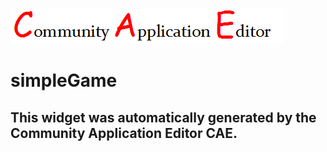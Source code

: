 ![CAE](https://github.com/CAE-Dev/frontendComponent-simpleGame/blob/gh-pages/img/logo.png)  

simpleGame
===================


This widget was automatically generated by the Community Application Editor CAE.  
---------------
